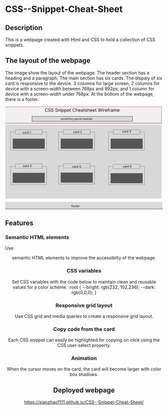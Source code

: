 # CSS--Snippet-Cheat-Sheet

## Description
This is a webpage created with Html and CSS to hold a collection of CSS snippets.


## The layout of the webpage
The image show the layout of the webpage. The header section has a heading and a paragraph. The main section has six cards. The dispaly of six card is responsive to the device. 3 columns for large screen, 2 columns for device with a screen-width between 768px and 992px, and 1 column for device with a screen-width under 768px. At the bottom of the webpage, there is a footer.

![layout-image](/images/layout.png)


## Features
### Semantic HTML elements
Use <header> <main> <footer> semantic HTML elements to improve the accessibilty of the webpage.

### CSS variables
Set CSS variables with the code below to maintain clean and reusable values for a color scheme.
:root {
   --bright: rgb(232, 102,236);
   --dark: rgb(0,0,0);
}

### Responsive grid layout
Use CSS grid and media queries to create a responsive grid layout.

### Copy code from the card
Each CSS snippet can easily be highlighted for copying on click using the CSS user-select property.

### Animation
When the cursor moves on the card, the card will become larger with color box shadows.


## Deployed webpage
https://xiaozhao1111.github.io/CSS--Snippet-Cheat-Sheet/